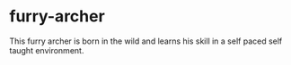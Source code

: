 # furry-archer
This furry archer is born in the wild and learns his skill in a self paced self taught environment.
